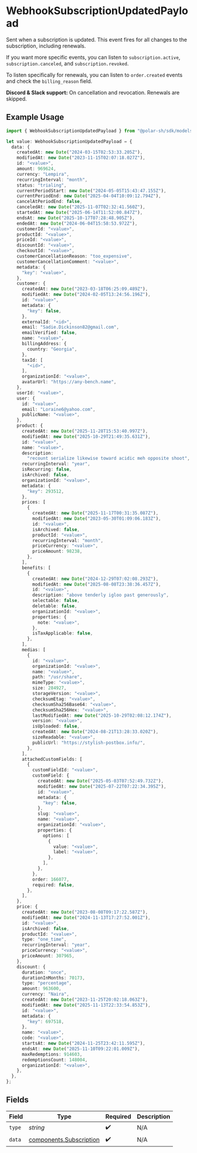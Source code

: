 # WebhookSubscriptionUpdatedPayload

Sent when a subscription is updated. This event fires for all changes to the subscription, including renewals.

If you want more specific events, you can listen to `subscription.active`, `subscription.canceled`, and `subscription.revoked`.

To listen specifically for renewals, you can listen to `order.created` events and check the `billing_reason` field.

**Discord & Slack support:** On cancellation and revocation. Renewals are skipped.

## Example Usage

```typescript
import { WebhookSubscriptionUpdatedPayload } from "@polar-sh/sdk/models/components/webhooksubscriptionupdatedpayload.js";

let value: WebhookSubscriptionUpdatedPayload = {
  data: {
    createdAt: new Date("2024-03-15T02:53:33.205Z"),
    modifiedAt: new Date("2023-11-15T02:07:18.027Z"),
    id: "<value>",
    amount: 969624,
    currency: "Lempira",
    recurringInterval: "month",
    status: "trialing",
    currentPeriodStart: new Date("2024-05-05T15:43:47.155Z"),
    currentPeriodEnd: new Date("2025-04-04T10:09:12.794Z"),
    cancelAtPeriodEnd: false,
    canceledAt: new Date("2025-11-07T02:32:41.560Z"),
    startedAt: new Date("2025-06-14T11:52:00.847Z"),
    endsAt: new Date("2025-10-17T07:28:48.905Z"),
    endedAt: new Date("2024-06-04T15:58:53.972Z"),
    customerId: "<value>",
    productId: "<value>",
    priceId: "<value>",
    discountId: "<value>",
    checkoutId: "<value>",
    customerCancellationReason: "too_expensive",
    customerCancellationComment: "<value>",
    metadata: {
      "key": "<value>",
    },
    customer: {
      createdAt: new Date("2023-03-18T06:25:09.489Z"),
      modifiedAt: new Date("2024-02-05T13:24:56.196Z"),
      id: "<value>",
      metadata: {
        "key": false,
      },
      externalId: "<id>",
      email: "Sadie.Dickinson82@gmail.com",
      emailVerified: false,
      name: "<value>",
      billingAddress: {
        country: "Georgia",
      },
      taxId: [
        "<id>",
      ],
      organizationId: "<value>",
      avatarUrl: "https://any-bench.name",
    },
    userId: "<value>",
    user: {
      id: "<value>",
      email: "Loraine6@yahoo.com",
      publicName: "<value>",
    },
    product: {
      createdAt: new Date("2025-11-28T15:53:40.997Z"),
      modifiedAt: new Date("2025-10-29T21:49:35.631Z"),
      id: "<value>",
      name: "<value>",
      description:
        "recount serialize likewise toward acidic meh opposite shoot",
      recurringInterval: "year",
      isRecurring: false,
      isArchived: false,
      organizationId: "<value>",
      metadata: {
        "key": 293512,
      },
      prices: [
        {
          createdAt: new Date("2025-11-17T00:31:35.087Z"),
          modifiedAt: new Date("2023-05-30T01:09:06.183Z"),
          id: "<value>",
          isArchived: false,
          productId: "<value>",
          recurringInterval: "month",
          priceCurrency: "<value>",
          priceAmount: 98238,
        },
      ],
      benefits: [
        {
          createdAt: new Date("2024-12-29T07:02:08.293Z"),
          modifiedAt: new Date("2025-08-08T23:38:36.457Z"),
          id: "<value>",
          description: "above tenderly igloo past generously",
          selectable: false,
          deletable: false,
          organizationId: "<value>",
          properties: {
            note: "<value>",
          },
          isTaxApplicable: false,
        },
      ],
      medias: [
        {
          id: "<value>",
          organizationId: "<value>",
          name: "<value>",
          path: "/usr/share",
          mimeType: "<value>",
          size: 284927,
          storageVersion: "<value>",
          checksumEtag: "<value>",
          checksumSha256Base64: "<value>",
          checksumSha256Hex: "<value>",
          lastModifiedAt: new Date("2025-10-29T02:08:12.174Z"),
          version: "<value>",
          isUploaded: false,
          createdAt: new Date("2024-08-21T13:28:33.020Z"),
          sizeReadable: "<value>",
          publicUrl: "https://stylish-postbox.info/",
        },
      ],
      attachedCustomFields: [
        {
          customFieldId: "<value>",
          customField: {
            createdAt: new Date("2025-05-03T07:52:49.732Z"),
            modifiedAt: new Date("2025-07-22T07:22:34.395Z"),
            id: "<value>",
            metadata: {
              "key": false,
            },
            slug: "<value>",
            name: "<value>",
            organizationId: "<value>",
            properties: {
              options: [
                {
                  value: "<value>",
                  label: "<value>",
                },
              ],
            },
          },
          order: 166077,
          required: false,
        },
      ],
    },
    price: {
      createdAt: new Date("2023-08-08T09:17:22.587Z"),
      modifiedAt: new Date("2024-11-13T17:27:52.001Z"),
      id: "<value>",
      isArchived: false,
      productId: "<value>",
      type: "one_time",
      recurringInterval: "year",
      priceCurrency: "<value>",
      priceAmount: 307965,
    },
    discount: {
      duration: "once",
      durationInMonths: 70173,
      type: "percentage",
      amount: 963600,
      currency: "Naira",
      createdAt: new Date("2023-11-25T20:02:18.063Z"),
      modifiedAt: new Date("2025-11-13T22:33:54.853Z"),
      id: "<value>",
      metadata: {
        "key": 697518,
      },
      name: "<value>",
      code: "<value>",
      startsAt: new Date("2024-11-25T23:42:11.595Z"),
      endsAt: new Date("2025-11-10T09:22:01.009Z"),
      maxRedemptions: 914603,
      redemptionsCount: 148004,
      organizationId: "<value>",
    },
  },
};
```

## Fields

| Field                                                              | Type                                                               | Required                                                           | Description                                                        |
| ------------------------------------------------------------------ | ------------------------------------------------------------------ | ------------------------------------------------------------------ | ------------------------------------------------------------------ |
| `type`                                                             | *string*                                                           | :heavy_check_mark:                                                 | N/A                                                                |
| `data`                                                             | [components.Subscription](../../models/components/subscription.md) | :heavy_check_mark:                                                 | N/A                                                                |